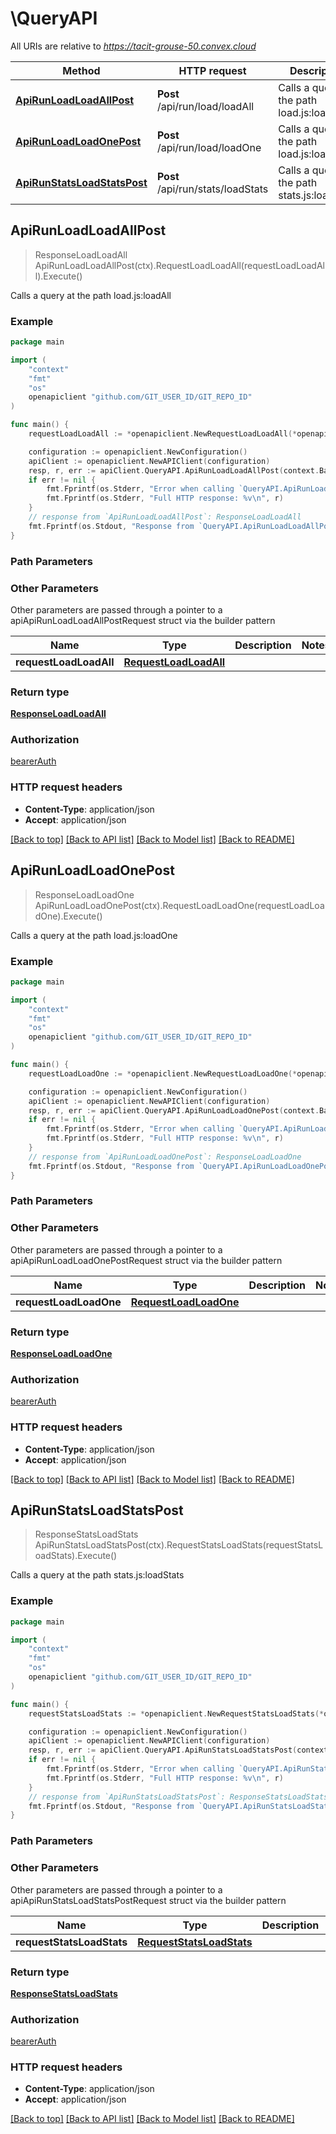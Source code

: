 # \QueryAPI

All URIs are relative to *https://tacit-grouse-50.convex.cloud*

Method | HTTP request | Description
------------- | ------------- | -------------
[**ApiRunLoadLoadAllPost**](QueryAPI.md#ApiRunLoadLoadAllPost) | **Post** /api/run/load/loadAll | Calls a query at the path load.js:loadAll
[**ApiRunLoadLoadOnePost**](QueryAPI.md#ApiRunLoadLoadOnePost) | **Post** /api/run/load/loadOne | Calls a query at the path load.js:loadOne
[**ApiRunStatsLoadStatsPost**](QueryAPI.md#ApiRunStatsLoadStatsPost) | **Post** /api/run/stats/loadStats | Calls a query at the path stats.js:loadStats



## ApiRunLoadLoadAllPost

> ResponseLoadLoadAll ApiRunLoadLoadAllPost(ctx).RequestLoadLoadAll(requestLoadLoadAll).Execute()

Calls a query at the path load.js:loadAll

### Example

```go
package main

import (
	"context"
	"fmt"
	"os"
	openapiclient "github.com/GIT_USER_ID/GIT_REPO_ID"
)

func main() {
	requestLoadLoadAll := *openapiclient.NewRequestLoadLoadAll(*openapiclient.NewRequestClearDefaultArgs("Token_example")) // RequestLoadLoadAll | 

	configuration := openapiclient.NewConfiguration()
	apiClient := openapiclient.NewAPIClient(configuration)
	resp, r, err := apiClient.QueryAPI.ApiRunLoadLoadAllPost(context.Background()).RequestLoadLoadAll(requestLoadLoadAll).Execute()
	if err != nil {
		fmt.Fprintf(os.Stderr, "Error when calling `QueryAPI.ApiRunLoadLoadAllPost``: %v\n", err)
		fmt.Fprintf(os.Stderr, "Full HTTP response: %v\n", r)
	}
	// response from `ApiRunLoadLoadAllPost`: ResponseLoadLoadAll
	fmt.Fprintf(os.Stdout, "Response from `QueryAPI.ApiRunLoadLoadAllPost`: %v\n", resp)
}
```

### Path Parameters



### Other Parameters

Other parameters are passed through a pointer to a apiApiRunLoadLoadAllPostRequest struct via the builder pattern


Name | Type | Description  | Notes
------------- | ------------- | ------------- | -------------
 **requestLoadLoadAll** | [**RequestLoadLoadAll**](RequestLoadLoadAll.md) |  | 

### Return type

[**ResponseLoadLoadAll**](ResponseLoadLoadAll.md)

### Authorization

[bearerAuth](../README.md#bearerAuth)

### HTTP request headers

- **Content-Type**: application/json
- **Accept**: application/json

[[Back to top]](#) [[Back to API list]](../README.md#documentation-for-api-endpoints)
[[Back to Model list]](../README.md#documentation-for-models)
[[Back to README]](../README.md)


## ApiRunLoadLoadOnePost

> ResponseLoadLoadOne ApiRunLoadLoadOnePost(ctx).RequestLoadLoadOne(requestLoadLoadOne).Execute()

Calls a query at the path load.js:loadOne

### Example

```go
package main

import (
	"context"
	"fmt"
	"os"
	openapiclient "github.com/GIT_USER_ID/GIT_REPO_ID"
)

func main() {
	requestLoadLoadOne := *openapiclient.NewRequestLoadLoadOne(*openapiclient.NewRequestLoadLoadOneArgs("NormalizedId_example", "Token_example")) // RequestLoadLoadOne | 

	configuration := openapiclient.NewConfiguration()
	apiClient := openapiclient.NewAPIClient(configuration)
	resp, r, err := apiClient.QueryAPI.ApiRunLoadLoadOnePost(context.Background()).RequestLoadLoadOne(requestLoadLoadOne).Execute()
	if err != nil {
		fmt.Fprintf(os.Stderr, "Error when calling `QueryAPI.ApiRunLoadLoadOnePost``: %v\n", err)
		fmt.Fprintf(os.Stderr, "Full HTTP response: %v\n", r)
	}
	// response from `ApiRunLoadLoadOnePost`: ResponseLoadLoadOne
	fmt.Fprintf(os.Stdout, "Response from `QueryAPI.ApiRunLoadLoadOnePost`: %v\n", resp)
}
```

### Path Parameters



### Other Parameters

Other parameters are passed through a pointer to a apiApiRunLoadLoadOnePostRequest struct via the builder pattern


Name | Type | Description  | Notes
------------- | ------------- | ------------- | -------------
 **requestLoadLoadOne** | [**RequestLoadLoadOne**](RequestLoadLoadOne.md) |  | 

### Return type

[**ResponseLoadLoadOne**](ResponseLoadLoadOne.md)

### Authorization

[bearerAuth](../README.md#bearerAuth)

### HTTP request headers

- **Content-Type**: application/json
- **Accept**: application/json

[[Back to top]](#) [[Back to API list]](../README.md#documentation-for-api-endpoints)
[[Back to Model list]](../README.md#documentation-for-models)
[[Back to README]](../README.md)


## ApiRunStatsLoadStatsPost

> ResponseStatsLoadStats ApiRunStatsLoadStatsPost(ctx).RequestStatsLoadStats(requestStatsLoadStats).Execute()

Calls a query at the path stats.js:loadStats

### Example

```go
package main

import (
	"context"
	"fmt"
	"os"
	openapiclient "github.com/GIT_USER_ID/GIT_REPO_ID"
)

func main() {
	requestStatsLoadStats := *openapiclient.NewRequestStatsLoadStats(*openapiclient.NewRequestClearDefaultArgs("Token_example")) // RequestStatsLoadStats | 

	configuration := openapiclient.NewConfiguration()
	apiClient := openapiclient.NewAPIClient(configuration)
	resp, r, err := apiClient.QueryAPI.ApiRunStatsLoadStatsPost(context.Background()).RequestStatsLoadStats(requestStatsLoadStats).Execute()
	if err != nil {
		fmt.Fprintf(os.Stderr, "Error when calling `QueryAPI.ApiRunStatsLoadStatsPost``: %v\n", err)
		fmt.Fprintf(os.Stderr, "Full HTTP response: %v\n", r)
	}
	// response from `ApiRunStatsLoadStatsPost`: ResponseStatsLoadStats
	fmt.Fprintf(os.Stdout, "Response from `QueryAPI.ApiRunStatsLoadStatsPost`: %v\n", resp)
}
```

### Path Parameters



### Other Parameters

Other parameters are passed through a pointer to a apiApiRunStatsLoadStatsPostRequest struct via the builder pattern


Name | Type | Description  | Notes
------------- | ------------- | ------------- | -------------
 **requestStatsLoadStats** | [**RequestStatsLoadStats**](RequestStatsLoadStats.md) |  | 

### Return type

[**ResponseStatsLoadStats**](ResponseStatsLoadStats.md)

### Authorization

[bearerAuth](../README.md#bearerAuth)

### HTTP request headers

- **Content-Type**: application/json
- **Accept**: application/json

[[Back to top]](#) [[Back to API list]](../README.md#documentation-for-api-endpoints)
[[Back to Model list]](../README.md#documentation-for-models)
[[Back to README]](../README.md)

